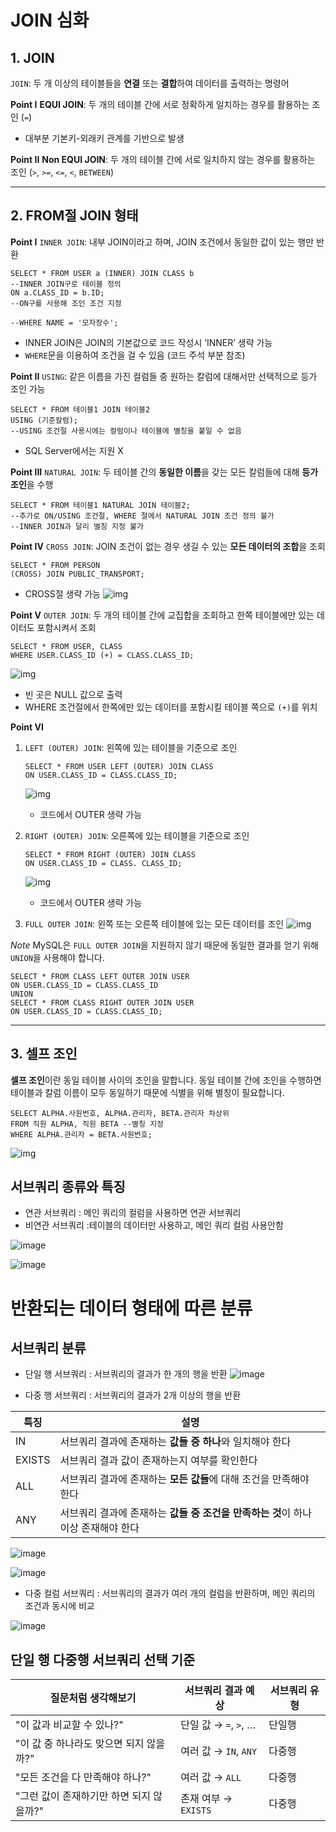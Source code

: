 # JOIN 심화

## 1. JOIN

`JOIN`: 두 개 이상의 테이블들을 **연결** 또는 **결합**하여 데이터를 출력하는 명령어

**Point I**
**EQUI JOIN**: 두 개의 테이블 간에 서로 정확하게 일치하는 경우를 활용하는 조인 (`=`)

- 대부분 기본키-외래키 관계를 기반으로 발생

**Point II**
**Non EQUI JOIN**: 두 개의 테이블 간에 서로 일치하지 않는 경우를 활용하는 조인 (`>`, `>=`, `<=`, `<`, `BETWEEN`)

------

## 2. FROM절 JOIN 형태

**Point I**
`INNER JOIN`: 내부 JOIN이라고 하며, JOIN 조건에서 동일한 값이 있는 행만 반환

```
SELECT * FROM USER a (INNER) JOIN CLASS b
--INNER JOIN구로 테이블 정의
ON a.CLASS_ID = b.ID;
--ON구를 사용해 조인 조건 지정

--WHERE NAME = '모자장수';
```

- INNER JOIN은 JOIN의 기본값으로 코드 작성시 ‘INNER’ 생략 가능
- `WHERE`문을 이용하여 조건을 걸 수 있음 (코드 주석 부분 참조)

**Point II**
`USING`: 같은 이름을 가진 컬럼들 중 원하는 칼럼에 대해서만 선택적으로 등가 조인 가능

```
SELECT * FROM 테이블1 JOIN 테이블2
USING (기준칼럼);
--USING 조건절 사용시에는 컬럼이나 테이블에 별칭을 붙일 수 없음
```

- SQL Server에서는 지원 X

**Point III**
`NATURAL JOIN`: 두 테이블 간의 **동일한 이름**을 갖는 모든 칼럼들에 대해 **등가 조인**을 수행

```
SELECT * FROM 테이블1 NATURAL JOIN 테이블2;
--추가로 ON/USING 조건절, WHERE 절에서 NATURAL JOIN 조건 정의 불가
--INNER JOIN과 달리 별칭 지정 불가
```

**Point IV**
`CROSS JOIN`: JOIN 조건이 없는 경우 생길 수 있는 **모든 데이터의 조합**을 조회

```
SELECT * FROM PERSON
(CROSS) JOIN PUBLIC_TRANSPORT;
```

- CROSS절 생략 가능
  ![img](https://cdn-api.elice.io/api-attachment/attachment/4080c46882844612a6989b4c36f030e3/image.png)

**Point V**
`OUTER JOIN`: 두 개의 테이블 간에 교집합을 조회하고 한쪽 테이블에만 있는 데이터도 포함시켜서 조회

```
SELECT * FROM USER, CLASS
WHERE USER.CLASS_ID (+) = CLASS.CLASS_ID;
```

![img](https://cdn-api.elice.io/api-attachment/attachment/dc64dd243c4e4daeb7b7b1a842eaa2dd/image.png)

- 빈 곳은 NULL 값으로 출력
- WHERE 조건절에서 한쪽에만 있는 데이터를 포함시킬 테이블 쪽으로 `(+)`를 위치

**Point VI**

1. `LEFT (OUTER) JOIN`: 왼쪽에 있는 테이블을 기준으로 조인

   ```
   SELECT * FROM USER LEFT (OUTER) JOIN CLASS
   ON USER.CLASS_ID = CLASS.CLASS_ID;
   ```

   ![img](https://cdn-api.elice.io/api-attachment/attachment/677d6993e55844b9afc8eb3dcbf194c3/image.png)

   - 코드에서 OUTER 생략 가능

2. `RIGHT (OUTER) JOIN`: 오른쪽에 있는 테이블을 기준으로 조인

   ```
   SELECT * FROM RIGHT (OUTER) JOIN CLASS
   ON USER.CLASS_ID = CLASS. CLASS_ID;
   ```

   ![img](https://cdn-api.elice.io/api-attachment/attachment/47b4a3bac11f4919a59a640fbf4eb4f9/image.png)

   - 코드에서 OUTER 생략 가능

3. `FULL OUTER JOIN`: 왼쪽 또는 오른쪽 테이블에 있는 모든 데이터를 조인
   ![img](https://cdn-api.elice.io/api-attachment/attachment/d0437809921c4efba2ec3f76dd9a92e3/image.png)

*Note*
MySQL은 `FULL OUTER JOIN`을 지원하지 않기 때문에 동일한 결과를 얻기 위해 `UNION`을 사용해야 합니다.

```
SELECT * FROM CLASS LEFT OUTER JOIN USER
ON USER.CLASS_ID = CLASS.CLASS_ID
UNION
SELECT * FROM CLASS RIGHT OUTER JOIN USER
ON USER.CLASS_ID = CLASS.CLASS_ID;
```

------

## 3. 셀프 조인

**셀프 조인**이란 동일 테이블 사이의 조인을 말합니다. 동일 테이블 간에 조인을 수행하면 테이블과 칼럼 이름이 모두 동일하기 때문에 식별을 위해 별칭이 필요합니다.

```
SELECT ALPHA.사원번호, ALPHA.관리자, BETA.관리자 차상위
FROM 직원 ALPHA, 직원 BETA --별칭 지정
WHERE ALPHA.관리자 = BETA.사원번호;
```

![img](https://cdn-api.elice.io/api-attachment/attachment/fe309974fcac4bb88ddda2cf918a272f/image.png)


## 서브쿼리 종류와 특징
- 연관 서브쿼리 : 메인 쿼리의 컬럼을 사용하면 연관 서브쿼리
- 비연관 서브쿼리 :테이블의 데이터만 사용하고, 메인 쿼리 컬럼 사용안함

![image](https://github.com/user-attachments/assets/c9f16243-14de-49c3-b63e-6011c6f7692a)

![image](https://github.com/user-attachments/assets/34dcfcf9-7ffa-4d97-b258-d5de7a550489)


# 반환되는 데이터 형태에 따른 분류

## 서브쿼리 분류
- 단일 행 서브쿼리 : 서브쿼리의 결과가 한 개의 행을 반환
![image](https://github.com/user-attachments/assets/008d047d-651c-4421-ad80-203c7600c40b)


- 다중 행 서브쿼리 : 서브쿼리의 결과가 2개 이상의 행을 반환

| 특징    | 설명                                                                 |
|---------|----------------------------------------------------------------------|
| IN      | 서브쿼리 결과에 존재하는 **값들 중 하나**와 일치해야 한다             |
| EXISTS | 서브쿼리 결과 값이 존재하는지 여부를 확인한다                         |
| ALL     | 서브쿼리 결과에 존재하는 **모든 값들**에 대해 조건을 만족해야 한다   |
| ANY     | 서브쿼리 결과에 존재하는 **값들 중 조건을 만족하는 것**이 하나 이상 존재해야 한다 |

![image](https://github.com/user-attachments/assets/9fb1e54b-a9c6-4eb3-8dd9-946e8ff31fdd)

![image](https://github.com/user-attachments/assets/10a7553c-5989-49df-b17f-b85dfeb0809c)

- 다중 컬럼 서브쿼리 : 서브쿼리의 결과가 여러 개의 컬럼을 반환하며, 메인 쿼리의 조건과 동시에 비교

![image](https://github.com/user-attachments/assets/e4a0bceb-62ec-48d8-a725-ebe5d92382a7)


## 단일 행 다중행 서브쿼리 선택 기준

| 질문처럼 생각해보기                                   | 서브쿼리 결과 예상               | 서브쿼리 유형 |
| ---------------------------------------------------- | ------------------------------ | ------------- |
| "이 값과 비교할 수 있나?"                            | 단일 값 → `=`, `>`, …          | 단일행        |
| "이 값 중 하나라도 맞으면 되지 않을까?"              | 여러 값 → `IN`, `ANY`          | 다중행        |
| "모든 조건을 다 만족해야 하나?"                      | 여러 값 → `ALL`                | 다중행        |
| "그런 값이 존재하기만 하면 되지 않을까?"             | 존재 여부 → `EXISTS`           | 다중행        |

